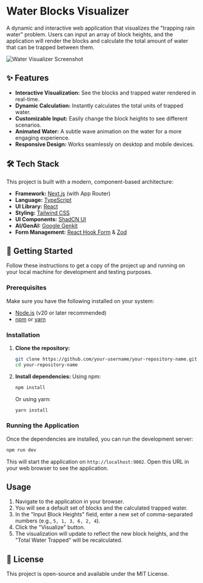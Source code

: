 # Water Blocks Visualizer

A dynamic and interactive web application that visualizes the "trapping rain water" problem. Users can input an array of block heights, and the application will render the blocks and calculate the total amount of water that can be trapped between them.

<!-- 
  TODO: Replace this placeholder with a real screenshot of your app.
  1. Run the app and take a screenshot.
  2. Add the screenshot file (e.g., `screenshot.png`) to your project folder.
  3. Update the line below to: ![Water Visualizer Screenshot](./screenshot.png)
-->
![Water Visualizer Screenshot](https://placehold.co/800x450.png)

## ✨ Features

- **Interactive Visualization:** See the blocks and trapped water rendered in real-time.
- **Dynamic Calculation:** Instantly calculates the total units of trapped water.
- **Customizable Input:** Easily change the block heights to see different scenarios.
- **Animated Water:** A subtle wave animation on the water for a more engaging experience.
- **Responsive Design:** Works seamlessly on desktop and mobile devices.

## 🛠️ Tech Stack

This project is built with a modern, component-based architecture:

- **Framework:** [Next.js](https://nextjs.org/) (with App Router)
- **Language:** [TypeScript](https://www.typescriptlang.org/)
- **UI Library:** [React](https://reactjs.org/)
- **Styling:** [Tailwind CSS](https://tailwindcss.com/)
- **UI Components:** [ShadCN UI](https://ui.shadcn.com/)
- **AI/GenAI:** [Google Genkit](https://firebase.google.com/docs/genkit)
- **Form Management:** [React Hook Form](https://react-hook-form.com/) & [Zod](https://zod.dev/)

## 🚀 Getting Started

Follow these instructions to get a copy of the project up and running on your local machine for development and testing purposes.

### Prerequisites

Make sure you have the following installed on your system:

- [Node.js](https://nodejs.org/en/) (v20 or later recommended)
- [npm](https://www.npmjs.com/) or [yarn](https://yarnpkg.com/)

### Installation

1.  **Clone the repository:**
    ```bash
    git clone https://github.com/your-username/your-repository-name.git
    cd your-repository-name
    ```

2.  **Install dependencies:**
    Using npm:
    ```bash
    npm install
    ```
    Or using yarn:
    ```bash
    yarn install
    ```

### Running the Application

Once the dependencies are installed, you can run the development server:

```bash
npm run dev
```

This will start the application on `http://localhost:9002`. Open this URL in your web browser to see the application.

## Usage

1.  Navigate to the application in your browser.
2.  You will see a default set of blocks and the calculated trapped water.
3.  In the "Input Block Heights" field, enter a new set of comma-separated numbers (e.g., `5, 1, 3, 6, 2, 4`).
4.  Click the "Visualize" button.
5.  The visualization will update to reflect the new block heights, and the "Total Water Trapped" will be recalculated.

## 📄 License

This project is open-source and available under the MIT License.
